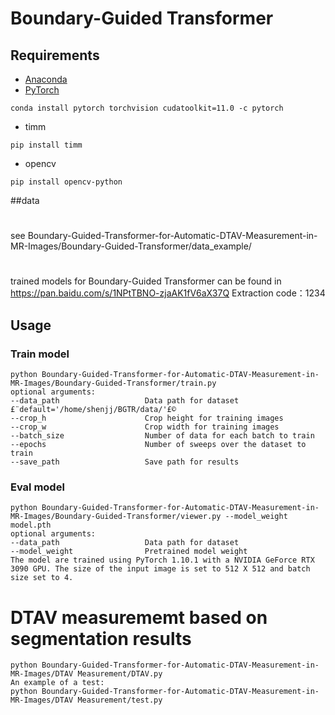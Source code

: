 # Boundary-Guided Transformer

## Requirements

- [Anaconda](https://www.anaconda.com/download/)
- [PyTorch](https://pytorch.org)

```
conda install pytorch torchvision cudatoolkit=11.0 -c pytorch
```

- timm

```
pip install timm
```

- opencv

```
pip install opencv-python
```

##data
#
see Boundary-Guided-Transformer-for-Automatic-DTAV-Measurement-in-MR-Images/Boundary-Guided-Transformer/data_example/
#
trained models for Boundary-Guided Transformer can be found in https://pan.baidu.com/s/1NPtTBNO-zjaAK1fV6aX37Q 
Extraction code：1234


## Usage

### Train model

```
python Boundary-Guided-Transformer-for-Automatic-DTAV-Measurement-in-MR-Images/Boundary-Guided-Transformer/train.py 
optional arguments:
--data_path                   Data path for dataset £¨default='/home/shenjj/BGTR/data/'£©
--crop_h                      Crop height for training images 
--crop_w                      Crop width for training images 
--batch_size                  Number of data for each batch to train 
--epochs                      Number of sweeps over the dataset to train 
--save_path                   Save path for results 
```

### Eval model

```
python Boundary-Guided-Transformer-for-Automatic-DTAV-Measurement-in-MR-Images/Boundary-Guided-Transformer/viewer.py --model_weight model.pth
optional arguments:
--data_path                   Data path for dataset 
--model_weight                Pretrained model weight 
The model are trained using PyTorch 1.10.1 with a NVIDIA GeForce RTX 3090 GPU. The size of the input image is set to 512 X 512 and batch size set to 4.
```

# DTAV measurememt based on segmentation results
```
python Boundary-Guided-Transformer-for-Automatic-DTAV-Measurement-in-MR-Images/DTAV Measurement/DTAV.py
An example of a test:
python Boundary-Guided-Transformer-for-Automatic-DTAV-Measurement-in-MR-Images/DTAV Measurement/test.py 
```
